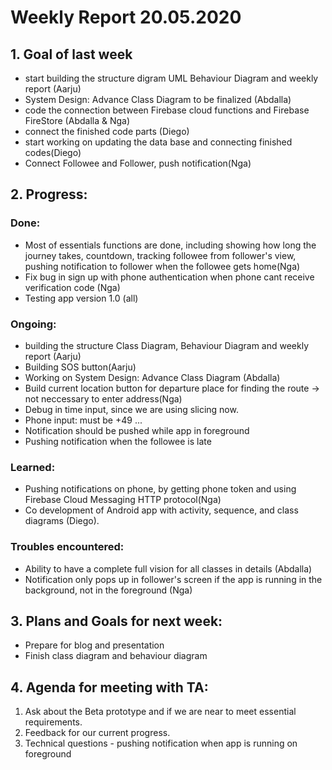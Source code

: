 # Weekly Report 20.05.2020


## 1. Goal of last week

* start building the structure digram UML Behaviour Diagram and weekly report (Aarju)
* System Design: Advance Class Diagram to be finalized (Abdalla)
* code the connection between  Firebase cloud functions and Firebase FireStore (Abdalla & Nga)
* connect the finished code parts (Diego)
* start working on updating the data base and connecting finished codes(Diego)
* Connect Followee and Follower, push notification(Nga)


## 2. Progress:

### Done: 
* Most of essentials functions are done, including showing how long the journey takes, countdown, tracking followee from follower's view, pushing notification to follower when the followee gets home(Nga)
* Fix bug in sign up with phone authentication when phone cant receive verification code (Nga)
* Testing app version 1.0 (all)

### Ongoing:

* building the structure Class Diagram, Behaviour Diagram and weekly report (Aarju)
* Building SOS button(Aarju)
* Working on System Design: Advance Class Diagram (Abdalla)
* Build current location button for departure place for finding the route -> not neccessary to enter address(Nga)
* Debug in time input, since we are using slicing now.
* Phone input: must be  +49 ...
* Notification should be pushed while app in foreground
* Pushing notification when the followee is late

### Learned:

* Pushing notifications on phone, by getting phone token and using Firebase Cloud Messaging HTTP protocol(Nga)
* Co development of Android app with activity, sequence, and class diagrams (Diego).


### Troubles encountered:
 
* Ability to have a complete full vision for all classes in details (Abdalla)
* Notification only pops up in follower's screen if the app is running in the background, not in the foreground (Nga)


## 3. Plans and Goals for next week:
* Prepare for blog and presentation
* Finish class diagram and behaviour diagram

## 4. Agenda for meeting with TA:

1. Ask about the Beta prototype and if we are near to meet essential requirements.
2. Feedback for our current progress.
3. Technical questions - pushing notification when app is running on foreground
